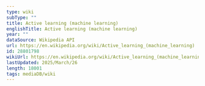 ```yaml
---
type: wiki
subType: ""
title: Active learning (machine learning)
englishTitle: Active learning (machine learning)
year: ""
dataSource: Wikipedia API
url: https://en.wikipedia.org/wiki/Active_learning_(machine_learning)
id: 28801798
wikiUrl: https://en.wikipedia.org/wiki/Active_learning_(machine_learning)
lastUpdated: 2025/March/26
length: 18001
tags: mediaDB/wiki
---
```

